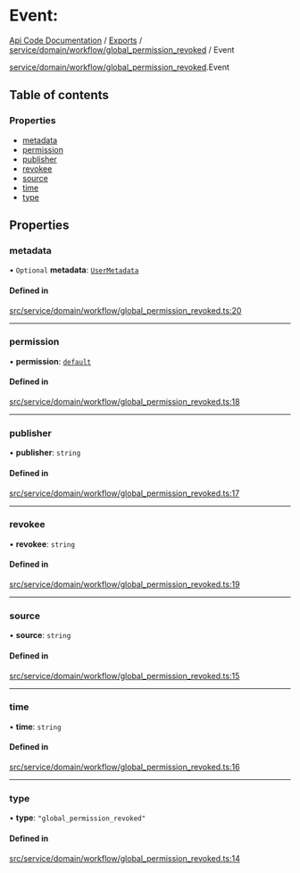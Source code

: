 # Event: 
 
[Api Code Documentation](../README.md) / [Exports](../modules.md) / [service/domain/workflow/global\_permission\_revoked](../modules/service_domain_workflow_global_permission_revoked.md) / Event

[service/domain/workflow/global\_permission\_revoked](../modules/service_domain_workflow_global_permission_revoked.md).Event

## Table of contents

### Properties

- [metadata](service_domain_workflow_global_permission_revoked.Event.md#metadata)
- [permission](service_domain_workflow_global_permission_revoked.Event.md#permission)
- [publisher](service_domain_workflow_global_permission_revoked.Event.md#publisher)
- [revokee](service_domain_workflow_global_permission_revoked.Event.md#revokee)
- [source](service_domain_workflow_global_permission_revoked.Event.md#source)
- [time](service_domain_workflow_global_permission_revoked.Event.md#time)
- [type](service_domain_workflow_global_permission_revoked.Event.md#type)

## Properties

### metadata

• `Optional` **metadata**: [`UserMetadata`](../modules/service_domain_metadata.md#usermetadata)

#### Defined in

[src/service/domain/workflow/global_permission_revoked.ts:20](https://github.com/openkfw/TruBudget/blob/086d599/api/src/service/domain/workflow/global_permission_revoked.ts#L20)

___

### permission

• **permission**: [`default`](../modules/authz_intents.md#default)

#### Defined in

[src/service/domain/workflow/global_permission_revoked.ts:18](https://github.com/openkfw/TruBudget/blob/086d599/api/src/service/domain/workflow/global_permission_revoked.ts#L18)

___

### publisher

• **publisher**: `string`

#### Defined in

[src/service/domain/workflow/global_permission_revoked.ts:17](https://github.com/openkfw/TruBudget/blob/086d599/api/src/service/domain/workflow/global_permission_revoked.ts#L17)

___

### revokee

• **revokee**: `string`

#### Defined in

[src/service/domain/workflow/global_permission_revoked.ts:19](https://github.com/openkfw/TruBudget/blob/086d599/api/src/service/domain/workflow/global_permission_revoked.ts#L19)

___

### source

• **source**: `string`

#### Defined in

[src/service/domain/workflow/global_permission_revoked.ts:15](https://github.com/openkfw/TruBudget/blob/086d599/api/src/service/domain/workflow/global_permission_revoked.ts#L15)

___

### time

• **time**: `string`

#### Defined in

[src/service/domain/workflow/global_permission_revoked.ts:16](https://github.com/openkfw/TruBudget/blob/086d599/api/src/service/domain/workflow/global_permission_revoked.ts#L16)

___

### type

• **type**: ``"global_permission_revoked"``

#### Defined in

[src/service/domain/workflow/global_permission_revoked.ts:14](https://github.com/openkfw/TruBudget/blob/086d599/api/src/service/domain/workflow/global_permission_revoked.ts#L14)
